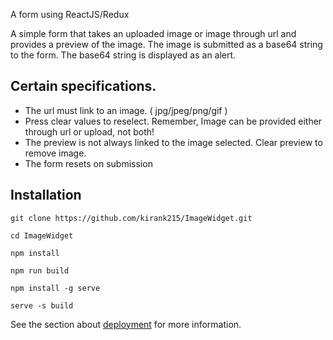 A form using ReactJS/Redux

A simple form that takes an uploaded image or image through url and provides a preview of the image. The image is submitted as a base64 string to the form. The base64 string is displayed as an alert.

## Certain specifications.
- The url must link to an image. ( jpg/jpeg/png/gif )
- Press clear values to reselect. Remember, Image can be provided either through url or upload, not both!
- The preview is not always linked to the image selected. Clear preview to remove image.
- The form resets on submission

## Installation

 `git clone https://github.com/kirank215/ImageWidget.git` 

 `cd ImageWidget`

 `npm install`

 `npm run build`

 `npm install -g serve`

 `serve -s build`

See the section about [deployment](https://facebook.github.io/create-react-app/docs/deployment) for more information.
